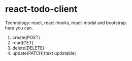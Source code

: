 # react-todo-client
Technology: react, react-hooks, react-modal and bootstrap.<br>
here you can.<br>
1. create(POST)
2. read(GET)
3. delete(DELETE)
4. update(PATCH)(text updatable)




